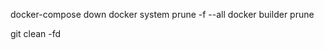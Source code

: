 [//]: # (ОЧИЩАЕМ ВеСЬ КЭШ)
docker-compose down
docker system prune -f --all
docker builder prune

[//]: # (ОЧИЩАЕМ STAGE В GIT)
git clean -fd